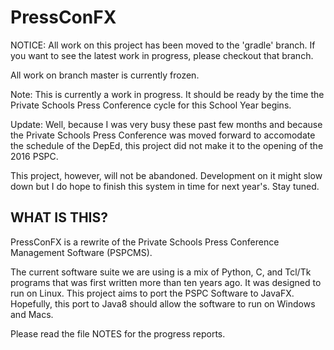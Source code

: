 # PressConFX

NOTICE:
All work on this project has been moved to the 'gradle' branch. If you
want to see the latest work in progress, please checkout that branch.

All work on branch master is currently frozen.

Note: This is currently a work in progress. It should be ready by
the time the Private Schools Press Conference cycle for this School Year
begins.

Update: Well, because I was very busy these past few months and because the Private Schools Press Conference
was moved forward to accomodate the schedule of the DepEd, this project did not make
it to the opening of the 2016 PSPC.

This project, however, will not be abandoned. Development on it might slow down
but I do hope to finish this system in time for next year's. Stay tuned.

WHAT IS THIS?
------------

PressConFX is a rewrite of the Private Schools Press Conference Management Software (PSPCMS).

The current software suite we are using is a mix of Python, C, and Tcl/Tk programs that was first written more than ten years ago. It was designed to run on Linux. This project aims to port the PSPC Software to JavaFX. Hopefully, this port to Java8 should allow the software to run on Windows and Macs.

Please read the file NOTES for the progress reports.
